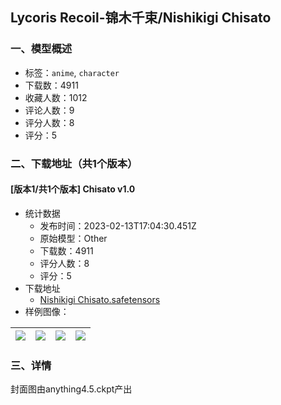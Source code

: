 ## Lycoris Recoil-锦木千束/Nishikigi Chisato
### 一、模型概述

- 标签：`anime`, `character`
- 下载数：4911
- 收藏人数：1012
- 评论人数：9
- 评分人数：8
- 评分：5

### 二、下载地址（共1个版本）

#### [版本1/共1个版本] Chisato v1.0

- 统计数据
  - 发布时间：2023-02-13T17:04:30.451Z
  - 原始模型：Other
  - 下载数：4911
  - 评分人数：8
  - 评分：5
- 下载地址
  - [Nishikigi Chisato.safetensors](https://civitai.com/api/download/models/9989)
- 样例图像：

| <img src="https://image.civitai.com/xG1nkqKTMzGDvpLrqFT7WA/540fe64c-193c-4083-d651-3e88effa9400/width=450/98222.jpeg" /> | <img src="https://image.civitai.com/xG1nkqKTMzGDvpLrqFT7WA/713a46f5-aac0-4230-5d41-6093c71c3600/width=450/97340.jpeg" /> | <img src="https://image.civitai.com/xG1nkqKTMzGDvpLrqFT7WA/e74f3cca-de6d-494a-7ae4-574d52d59f00/width=450/97343.jpeg" /> | <img src="https://image.civitai.com/xG1nkqKTMzGDvpLrqFT7WA/44d25b4e-cff3-4671-14aa-aa9022e21e00/width=450/97342.jpeg" /> |
| ---- | ---- | ---- | ---- |


### 三、详情
<p>封面图由anything4.5.ckpt产出</p>
